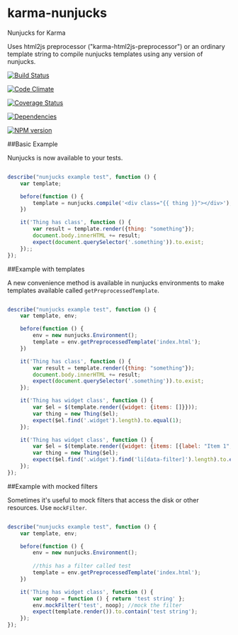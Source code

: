 karma-nunjucks
===========

Nunjucks for Karma

Uses html2js preprocessor ("karma-html2js-preprocessor") or an ordinary template string to compile nunjucks templates
using any version of nunjucks.

[![Build Status](https://travis-ci.org/TakenPilot/karma-nunjucks.svg?branch=master)](https://travis-ci.org/TakenPilot/karma-nunjucks)

[![Code Climate](https://codeclimate.com/github/TakenPilot/karma-nunjucks/badges/gpa.svg)](https://codeclimate.com/github/TakenPilot/karma-nunjucks)

[![Coverage Status](https://coveralls.io/repos/TakenPilot/karma-nunjucks/badge.png?branch=master)](https://coveralls.io/r/TakenPilot/karma-nunjucks?branch=master)

[![Dependencies](https://david-dm.org/TakenPilot/karma-nunjucks.svg?style=flat)](https://david-dm.org/TakenPilot/karma-nunjucks.svg?style=flat)

[![NPM version](https://badge.fury.io/js/general-markov.svg)](http://badge.fury.io/js/general-markov)


##Basic Example

Nunjucks is now available to your tests.

```javascript

describe("nunjucks example test", function () {
    var template;

    before(function () {
        template = nunjucks.compile('<div class="{{ thing }}"></div>');
    })

    it('Thing has class', function () {
        var result = template.render({thing: "something"});
        document.body.innerHTML += result;
        expect(document.querySelector('.something')).to.exist;
    });;    
});

```

##Example with templates

A new convenience method is available in nunjucks environments to make templates available 
called `getPreprocessedTemplate`.

```javascript

describe("nunjucks example test", function () {
    var template, env;

    before(function () {
        env = new nunjucks.Environment();
        template = env.getPreprocessedTemplate('index.html');
    })

    it('Thing has class', function () {
        var result = template.render({thing: "something"});
        document.body.innerHTML += result;
        expect(document.querySelector('.something')).to.exist;
    });

    it('Thing has widget class', function () {
        var $el = $(template.render({widget: {items: []}}));
        var thing = new Thing($el);
        expect($el.find('.widget').length).to.equal(1);
    });

    it('Thing has widget class', function () {
        var $el = $(template.render({widget: {items: [{label: "Item 1", tag: "itemTag"}]}}));
        var thing = new Thing($el);
        expect($el.find('.widget').find('li[data-filter]').length).to.equal(1);
    });
});

```

##Example with mocked filters

Sometimes it's useful to mock filters that access the disk or other resources.  Use `mockFilter`.

```javascript

describe("nunjucks example test", function () {
    var template, env;

    before(function () {
        env = new nunjucks.Environment();
        
        //this has a filter called test
        template = env.getPreprocessedTemplate('index.html'); 
    })

    it('Thing has widget class', function () {
        var noop = function () { return 'test string' };
        env.mockFilter('test', noop); //mock the filter
        expect(template.render()).to.contain('test string');
    });
});

```
